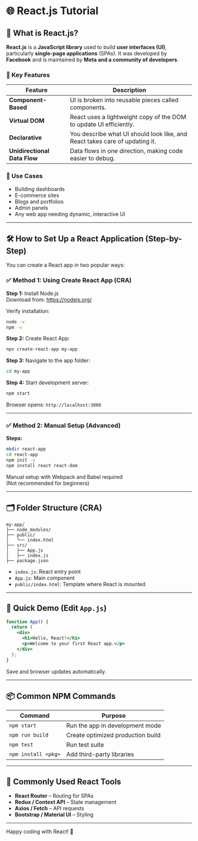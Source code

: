 
# 🌐 React.js Tutorial

## 🧠 What is React.js?

**React.js** is a **JavaScript library** used to build **user interfaces (UI)**, particularly **single-page applications** (SPAs). It was developed by **Facebook** and is maintained by **Meta and a community of developers**.

### 🔑 Key Features

| Feature                | Description                                                |
|------------------------|------------------------------------------------------------|
| **Component-Based**    | UI is broken into reusable pieces called components.       |
| **Virtual DOM**        | React uses a lightweight copy of the DOM to update UI efficiently. |
| **Declarative**        | You describe what UI should look like, and React takes care of updating it. |
| **Unidirectional Data Flow** | Data flows in one direction, making code easier to debug. |

### 📍 Use Cases

- Building dashboards
- E-commerce sites
- Blogs and portfolios
- Admin panels
- Any web app needing dynamic, interactive UI

---

## 🛠️ How to Set Up a React Application (Step-by-Step)

You can create a React app in two popular ways:

### ✅ Method 1: Using **Create React App (CRA)**

**Step 1:** Install Node.js  
Download from: https://nodejs.org/

Verify installation:
```bash
node -v
npm -v
```

**Step 2:** Create React App:
```bash
npx create-react-app my-app
```

**Step 3:** Navigate to the app folder:
```bash
cd my-app
```

**Step 4:** Start development server:
```bash
npm start
```

Browser opens: `http://localhost:3000`

---

### ✅ Method 2: Manual Setup (Advanced)

**Steps:**
```bash
mkdir react-app
cd react-app
npm init -y
npm install react react-dom
```

Manual setup with Webpack and Babel required  
(Not recommended for beginners)

---

## 🗂️ Folder Structure (CRA)

```
my-app/
├── node_modules/
├── public/
│   └── index.html
├── src/
│   ├── App.js
│   ├── index.js
├── package.json
```

- `index.js`: React entry point  
- `App.js`: Main component  
- `public/index.html`: Template where React is mounted

---

## 🧪 Quick Demo (Edit `App.js`)

```jsx
function App() {
  return (
    <div>
      <h1>Hello, React!</h1>
      <p>Welcome to your first React app.</p>
    </div>
  );
}
```

Save and browser updates automatically.

---

## 📦 Common NPM Commands

| Command             | Purpose                              |
|---------------------|--------------------------------------|
| `npm start`         | Run the app in development mode      |
| `npm run build`     | Create optimized production build    |
| `npm test`          | Run test suite                       |
| `npm install <pkg>` | Add third-party libraries            |

---

## 🧰 Commonly Used React Tools

- **React Router** – Routing for SPAs
- **Redux / Context API** – State management
- **Axios / Fetch** – API requests
- **Bootstrap / Material UI** – Styling

---

Happy coding with React! 🚀
